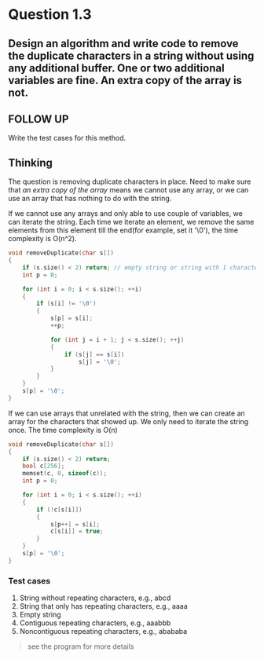 # Question 1.3

## Design an algorithm and write code to remove the duplicate characters in a string without using any additional buffer. One or two additional variables are fine. An extra copy of the array is not.

## FOLLOW UP

Write the test cases for this method.

## Thinking

The question is removing duplicate characters in place. Need to make sure that _an extra copy of the array_ means we cannot use any array, or we can use an array that has nothing to do with the string.

If we cannot use any arrays and only able to use couple of variables, we can iterate the string. Each time we iterate an element, we remove the same elements from this element till the end(for example, set it '\0'), the time complexity is O(n^2).

```cpp
void removeDuplicate(char s[])
{
    if (s.size() < 2) return; // empty string or string with 1 character
    int p = 0;

    for (int i = 0; i < s.size(); ++i)
    {
        if (s[i] != '\0')
        {
            s[p] = s[i];
            ++p;

            for (int j = i + 1; j < s.size(); ++j)
            {
                if (s[j] == s[i])
                    s[j] = '\0';
            }
        }
    }
    s[p] = '\0';
}
```

If we can use arrays that unrelated with the string, then we can create an array for the characters that showed up. We only need to iterate the string once. The time complexity is O(n)

```cpp
void removeDuplicate(char s[])
{
    if (s.size() < 2) return;
    bool c[256];
    memset(c, 0, sizeof(c));
    int p = 0;

    for (int i = 0; i < s.size(); ++i)
    {
        if (!c[s[i]])
        {
            s[p++] = s[i];
            c[s[i]] = true;
        }
    }
    s[p] = '\0';
}
```

### Test cases

1. String without repeating characters, e.g., abcd
2. String that only has repeating characters, e.g., aaaa
3. Empty string
4. Contiguous repeating characters, e.g., aaabbb
5. Noncontiguous repeating characters, e.g., abababa

> see the program for more details

